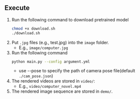 ## Execute
1. Run the following command to download pretrained model
    ```bash
    chmod +x download.sh
    ./download.sh
    ```
2. Put ```.jpg``` files (e.g., test.jpg) into the ```image``` folder. 
    - E.g., `image/computer.jpg`
3. Run the following command
    ```bash
    python main.py --config argument.yml
    ```
    - use --pose to specify the path of camera pose file(default ```./cam_pose.json```)
4. The rendered videos are stored in ```video/```:
    - E.g., `video/computer_novel.mp4`
5. The rendered image sequence are stored in ```demo/```.
